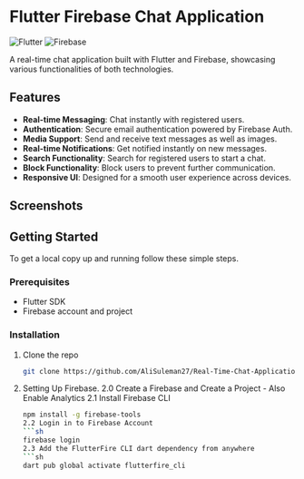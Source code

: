 # Flutter Firebase Chat Application

![Flutter](https://img.shields.io/badge/Flutter-2.5.0-blue?logo=flutter)
![Firebase](https://img.shields.io/badge/Firebase-9.0.0-orange?logo=firebase)

A real-time chat application built with Flutter and Firebase, showcasing various functionalities of both technologies.

## Features

- **Real-time Messaging**: Chat instantly with registered users.
- **Authentication**: Secure email authentication powered by Firebase Auth.
- **Media Support**: Send and receive text messages as well as images.
- **Real-time Notifications**: Get notified instantly on new messages.
- **Search Functionality**: Search for registered users to start a chat.
- **Block Functionality**: Block users to prevent further communication.
- **Responsive UI**: Designed for a smooth user experience across devices.

## Screenshots

## Getting Started

To get a local copy up and running follow these simple steps.

### Prerequisites

- Flutter SDK
- Firebase account and project

### Installation

1. Clone the repo
   ```sh
   git clone https://github.com/AliSuleman27/Real-Time-Chat-Application---Flutter-x-Firebase.git
2. Setting Up Firebase.
   2.0 Create a Firebase and Create a Project - Also Enable Analytics
   2.1 Install Firebase CLI
   ```sh
   npm install -g firebase-tools
   2.2 Login in to Firebase Account
   ```sh
   firebase login
   2.3 Add the FlutterFire CLI dart dependency from anywhere
   ```sh
   dart pub global activate flutterfire_cli
   
   
